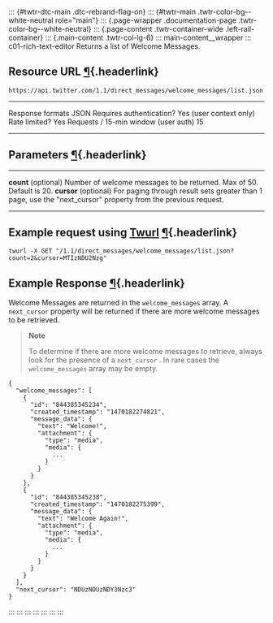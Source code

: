::: {#twtr-dtc-main .dtc-rebrand-flag-on}
::: {#twtr-main .twtr-color-bg--white-neutral role="main"}
::: {.page-wrapper .documentation-page .twtr-color-bg--white-neutral}
::: {.page-content .twtr-container-wide .left-rail-container}
::: {.main-content .twtr-col-lg-6}
::: main-content__wrapper
::: c01-rich-text-editor
Returns a list of Welcome Messages.

## Resource URL [¶](#resource-url){.headerlink}

` https://api.twitter.com/1.1/direct_messages/welcome_messages/list.json `

  -------------------------------------- -------------------------
  Response formats                       JSON
  Requires authentication?               Yes (user context only)
  Rate limited?                          Yes
  Requests / 15-min window (user auth)   15
  -------------------------------------- -------------------------

## Parameters [¶](#parameters){.headerlink}

  ----------------------- ---------------------------------------------------------------------------------------------------------------
  **count** (optional)    Number of welcome messages to be returned. Max of 50. Default is 20.
  **cursor** (optional)   For paging through result sets greater than 1 page, use the "next_cursor" property from the previous request.
  ----------------------- ---------------------------------------------------------------------------------------------------------------

## Example request using [Twurl](https://github.com/twitter/twurl) [¶](#example-request-using-twurl){.headerlink}

    twurl -X GET "/1.1/direct_messages/welcome_messages/list.json?count=2&cursor=MTIzNDU2Nzg"

## Example Response [¶](#example-response){.headerlink}

Welcome Messages are returned in the ` welcome_messages ` array. A
` next_cursor ` property will be returned if there are more welcome
messages to be retrieved.

> **Note**
>
> To determine if there are more welcome messages to retrieve, always
> look for the presence of a ` next_cursor ` . In rare cases the
> ` welcome_messages ` array may be empty.

    {
      "welcome_messages": [
        {
          "id": "844385345234",
          "created_timestamp": "1470182274821",
          "message_data": {
            "text": "Welcome!",
            "attachment": {
              "type": "media",
              "media": {
                ...
              }
            }
          }
        },
        {
          "id": "844385345238",
          "created_timestamp": "1470182275399",
          "message_data": {
            "text": "Welcome Again!",
            "attachment": {
              "type": "media",
              "media": {
                ...
              }
            }
          }
        }
      ],
      "next_cursor": "NDUzNDUzNDY3Nzc3"
    }
:::
:::
:::
:::
:::
:::
:::

